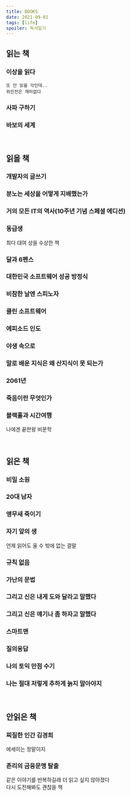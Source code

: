 ```yaml
---
title: BOOKS
date: 2021-09-01
tags: [life]
spoiler: 독서일기
---
```


## 읽는 책
### 이상을 읽다
    또 안 읽을 각인데..  
    위인전은 재미없다
### 사파 구하기
### 바보의 세계

&nbsp;

## 읽을 책
### 개발자의 글쓰기
### 분노는 세상을 어떻게 지배했는가
### 거의 모든 IT의 역사(10주년 기념 스페셜 에디션)
### 동급생
최다 대여 상을 수상한 책
### 달과 6펜스
### 대한민국 소프트웨어 성공 방정식
### 비참한 날엔 스피노자
### 클린 소프트웨어
### 에피소드 인도
### 야생 속으로
### 말로 배운 지식은 왜 산지식이 못 되는가
### 2061년
### 죽음이란 무엇인가
### 블랙홀과 시간여행
나에겐 끝판왕 비문학

&nbsp;

## 읽은 책
### 비밀 소원
### 20대 남자
### 앵무새 죽이기
### 자기 앞의 생
언제 읽어도 울 수 밖에 없는 결말
### 규칙 없음
### 가난의 문법
### 그리고 신은 내게 도와 달라고 말했다
### 그리고 신은 얘기나 좀 하자고 말했다
### 스마트맨
### 질의응답
### 나의 토익 만점 수기
### 나는 절대 저렇게 추하게 늙지 말아야지

&nbsp;

## 안읽은 책
### 찌질한 인간 김경희
에세이는 정말이지
### 존리의 금융문맹 탈출
같은 이야기를 반복하길래 더 읽고 싶지 않아졌다  
다시 도전해봐도 괜찮을 책
